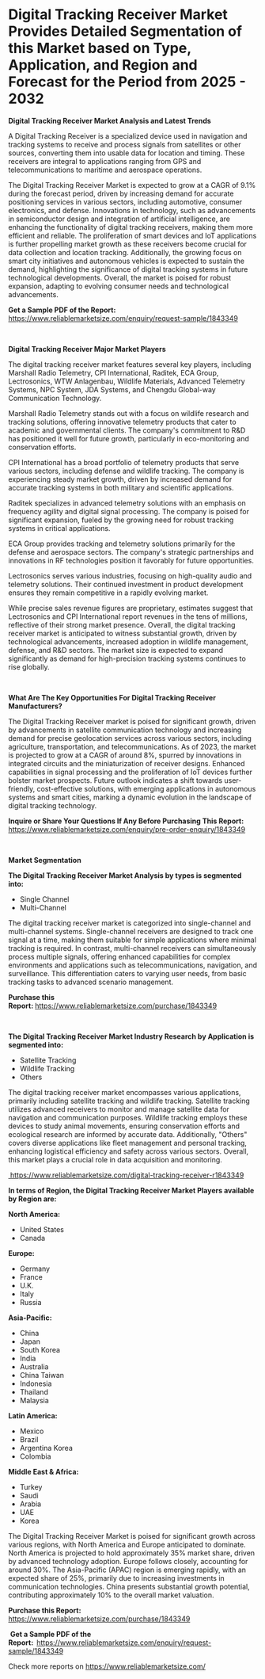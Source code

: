<p><h1>Digital Tracking Receiver Market Provides Detailed Segmentation of this Market based on Type, Application, and Region and Forecast for the Period from 2025 - 2032</h1></p><p><strong>Digital Tracking Receiver Market Analysis and Latest Trends</strong></p>
<p><p>A Digital Tracking Receiver is a specialized device used in navigation and tracking systems to receive and process signals from satellites or other sources, converting them into usable data for location and timing. These receivers are integral to applications ranging from GPS and telecommunications to maritime and aerospace operations.</p><p>The Digital Tracking Receiver Market is expected to grow at a CAGR of 9.1% during the forecast period, driven by increasing demand for accurate positioning services in various sectors, including automotive, consumer electronics, and defense. Innovations in technology, such as advancements in semiconductor design and integration of artificial intelligence, are enhancing the functionality of digital tracking receivers, making them more efficient and reliable. The proliferation of smart devices and IoT applications is further propelling market growth as these receivers become crucial for data collection and location tracking. Additionally, the growing focus on smart city initiatives and autonomous vehicles is expected to sustain the demand, highlighting the significance of digital tracking systems in future technological developments. Overall, the market is poised for robust expansion, adapting to evolving consumer needs and technological advancements.</p></p>
<p><strong>Get a Sample PDF of the Report:&nbsp;</strong> <a href="https://www.reliablemarketsize.com/enquiry/request-sample/1843349?utm_campaign=1920&utm_medium=2&utm_source=Github&utm_content=ia&utm_term=22022025&utm_id=digital-tracking-receiver">https://www.reliablemarketsize.com/enquiry/request-sample/1843349</a></p>
<p>&nbsp;</p>
<p><strong>Digital Tracking Receiver Major Market Players</strong></p>
<p><p>The digital tracking receiver market features several key players, including Marshall Radio Telemetry, CPI International, Raditek, ECA Group, Lectrosonics, WTW Anlagenbau, Wildlife Materials, Advanced Telemetry Systems, NPC System, JDA Systems, and Chengdu Global-way Communication Technology.</p><p>Marshall Radio Telemetry stands out with a focus on wildlife research and tracking solutions, offering innovative telemetry products that cater to academic and governmental clients. The company's commitment to R&D has positioned it well for future growth, particularly in eco-monitoring and conservation efforts.</p><p>CPI International has a broad portfolio of telemetry products that serve various sectors, including defense and wildlife tracking. The company is experiencing steady market growth, driven by increased demand for accurate tracking systems in both military and scientific applications.</p><p>Raditek specializes in advanced telemetry solutions with an emphasis on frequency agility and digital signal processing. The company is poised for significant expansion, fueled by the growing need for robust tracking systems in critical applications.</p><p>ECA Group provides tracking and telemetry solutions primarily for the defense and aerospace sectors. The company's strategic partnerships and innovations in RF technologies position it favorably for future opportunities.</p><p>Lectrosonics serves various industries, focusing on high-quality audio and telemetry solutions. Their continued investment in product development ensures they remain competitive in a rapidly evolving market.</p><p>While precise sales revenue figures are proprietary, estimates suggest that Lectrosonics and CPI International report revenues in the tens of millions, reflective of their strong market presence. Overall, the digital tracking receiver market is anticipated to witness substantial growth, driven by technological advancements, increased adoption in wildlife management, defense, and R&D sectors. The market size is expected to expand significantly as demand for high-precision tracking systems continues to rise globally.</p></p>
<p>&nbsp;</p>
<p><strong>What Are The Key Opportunities For Digital Tracking Receiver Manufacturers?</strong></p>
<p><p>The Digital Tracking Receiver market is poised for significant growth, driven by advancements in satellite communication technology and increasing demand for precise geolocation services across various sectors, including agriculture, transportation, and telecommunications. As of 2023, the market is projected to grow at a CAGR of around 8%, spurred by innovations in integrated circuits and the miniaturization of receiver designs. Enhanced capabilities in signal processing and the proliferation of IoT devices further bolster market prospects. Future outlook indicates a shift towards user-friendly, cost-effective solutions, with emerging applications in autonomous systems and smart cities, marking a dynamic evolution in the landscape of digital tracking technology.</p></p>
<p><strong>Inquire or Share Your Questions If Any Before Purchasing This Report:</strong> <a href="https://www.reliablemarketsize.com/enquiry/pre-order-enquiry/1843349?utm_campaign=1920&utm_medium=2&utm_source=Github&utm_content=ia&utm_term=22022025&utm_id=digital-tracking-receiver">https://www.reliablemarketsize.com/enquiry/pre-order-enquiry/1843349</a></p>
<p>&nbsp;</p>
<p><strong>Market Segmentation</strong></p>
<p><strong>The Digital Tracking Receiver Market Analysis by types is segmented into:</strong></p>
<p><ul><li>Single Channel</li><li>Multi-Channel</li></ul></p>
<p><p>The digital tracking receiver market is categorized into single-channel and multi-channel systems. Single-channel receivers are designed to track one signal at a time, making them suitable for simple applications where minimal tracking is required. In contrast, multi-channel receivers can simultaneously process multiple signals, offering enhanced capabilities for complex environments and applications such as telecommunications, navigation, and surveillance. This differentiation caters to varying user needs, from basic tracking tasks to advanced scenario management.</p></p>
<p><strong>Purchase this Report:&nbsp;</strong><a href="https://www.reliablemarketsize.com/purchase/1843349?utm_campaign=1920&utm_medium=2&utm_source=Github&utm_content=ia&utm_term=22022025&utm_id=digital-tracking-receiver">https://www.reliablemarketsize.com/purchase/1843349</a></p>
<p>&nbsp;</p>
<p><strong>The Digital Tracking Receiver Market Industry Research by Application is segmented into:</strong></p>
<p><ul><li>Satellite Tracking</li><li>Wildlife Tracking</li><li>Others</li></ul></p>
<p><p>The digital tracking receiver market encompasses various applications, primarily including satellite tracking and wildlife tracking. Satellite tracking utilizes advanced receivers to monitor and manage satellite data for navigation and communication purposes. Wildlife tracking employs these devices to study animal movements, ensuring conservation efforts and ecological research are informed by accurate data. Additionally, "Others" covers diverse applications like fleet management and personal tracking, enhancing logistical efficiency and safety across various sectors. Overall, this market plays a crucial role in data acquisition and monitoring.</p></p>
<p><a href="https://www.reliablemarketsize.com/digital-tracking-receiver-r1843349?utm_campaign=1920&utm_medium=2&utm_source=Github&utm_content=ia&utm_term=22022025&utm_id=digital-tracking-receiver">&nbsp;https://www.reliablemarketsize.com/digital-tracking-receiver-r1843349</a></p>
<p><strong>In terms of Region, the Digital Tracking Receiver Market Players available by Region are:</strong></p>
<p>
    <p> <strong> North America: </strong>
        <ul>
            <li>United States</li>
            <li>Canada</li>
        </ul>
        </p> 
    <p> <strong> Europe: </strong>
        <ul>
            <li>Germany</li>
            <li>France</li>
            <li>U.K.</li>
            <li>Italy</li>
            <li>Russia</li>
        </ul>
        </p> 
    <p> <strong> Asia-Pacific: </strong>
        <ul>
            <li>China</li>
            <li>Japan</li>
            <li>South Korea</li>
            <li>India</li>
            <li>Australia</li>
            <li>China Taiwan</li>
            <li>Indonesia</li>
            <li>Thailand</li>
            <li>Malaysia</li>
        </ul>
        </p> 
    <p> <strong> Latin America: </strong>
        <ul>
            <li>Mexico</li>
            <li>Brazil</li>
            <li>Argentina Korea</li>
            <li>Colombia</li>
        </ul>
        </p> 
    <p> <strong> Middle East & Africa: </strong>
        <ul>
            <li>Turkey</li>
            <li>Saudi</li>
            <li>Arabia</li>
            <li>UAE</li>
            <li>Korea</li>
        </ul>
    </p>
    </p>
<p><p>The Digital Tracking Receiver Market is poised for significant growth across various regions, with North America and Europe anticipated to dominate. North America is projected to hold approximately 35% market share, driven by advanced technology adoption. Europe follows closely, accounting for around 30%. The Asia-Pacific (APAC) region is emerging rapidly, with an expected share of 25%, primarily due to increasing investments in communication technologies. China presents substantial growth potential, contributing approximately 10% to the overall market valuation.</p></p>
<p><strong>Purchase this Report: </strong><a href="https://www.reliablemarketsize.com/purchase/1843349?utm_campaign=1920&utm_medium=2&utm_source=Github&utm_content=ia&utm_term=22022025&utm_id=digital-tracking-receiver">https://www.reliablemarketsize.com/purchase/1843349</a></p>
<p>&nbsp;<strong>Get a Sample PDF of the Report:&nbsp;&nbsp;</strong><a href="https://www.reliablemarketsize.com/enquiry/request-sample/1843349?utm_campaign=1920&utm_medium=2&utm_source=Github&utm_content=ia&utm_term=22022025&utm_id=digital-tracking-receiver">https://www.reliablemarketsize.com/enquiry/request-sample/1843349</a></p>
<p><strong></strong></p>
<p>Check more reports on <a href="https://www.reliablemarketsize.com/?utm_campaign=1920&utm_medium=2&utm_source=Github&utm_content=ia&utm_term=22022025&utm_id=digital-tracking-receiver">https://www.reliablemarketsize.com/</a></p>